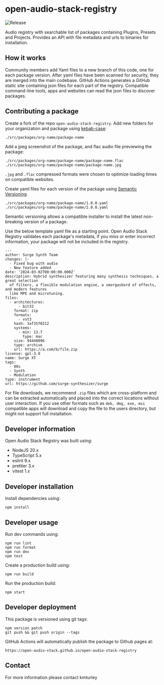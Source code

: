 # open-audio-stack-registry

![Release](https://github.com/open-audio-stack/open-audio-stack-registry/workflows/Release/badge.svg)

Audio registry with searchable list of packages containing Plugins, Presets and Projects. Provides an API with file metadata and urls to binaries for installation.

## How it works

Community members add Yaml files to a new branch of this code, one for each package version.
After yaml files have been scanned for security, they are merged into the main codebase.
GitHub Actions generates a GitHub static site containing json files for each part of the registry.
Compatible command-line tools, apps and websites can read the json files to discover packages.

## Contributing a package

Create a fork of the repo `open-audio-stack-registry`. Add new folders for your organization and package using [kebab-case](https://developer.mozilla.org/en-US/docs/Glossary/Kebab_case):

    ./src/packages/org-name/package-name

Add a jpeg screenshot of the package, and flac audio file previewing the package:

    ./src/packages/org-name/package-name/package-name.flac
    ./src/packages/org-name/package-name/package-name.jpg

`.jpg` and `.flac` compressed formats were chosen to optimize loading times on compatible websites.

Create yaml files for each version of the package using [Semantic Versioning](https://semver.org).

    ./src/packages/org-name/package-name/1.0.0.yaml
    ./src/packages/org-name/package-name/2.0.0.yaml

Semantic versioning allows a compatible installer to install the latest non-breaking version of a package.

Use the below template yaml file as a starting point. Open Audio Stack Registry validates each package's metadata,
if you miss or enter incorrect information, your package will not be included in the registry.

    ---
    author: Surge Synth Team
    changes: |-
      - Fixed bug with audio
      - New feature added
    date: '2024-03-02T00:00:00.000Z'
    description: Hybrid synthesizer featuring many synthesis techniques, a great selection
      of filters, a flexible modulation engine, a smorgasbord of effects, and modern features
      like MPE and microtuning.
    files:
      - architectures:
          - bit32
        format: zip
        formats:
          - vst3
        hash: 3af35f0212
        systems:
          - min: 13.7
            type: mac
        size: 94448096
        type: archive
        url: https://a.com/b/file.zip
    license: gpl-3.0
    name: Surge XT
    tags:
      - 80s
      - Synth
      - Modulation
    type: instrument
    url: https://github.com/surge-synthesizer/surge

For file downloads, we recommend `.zip` files which are cross-platform and can be extracted automatically and placed into the correct locations without user interaction.
If you use other formats such as `deb, dmg, exe, msi` compatible apps will download and copy the file to the users directory, but might not support full installation.

## Developer information

Open Audio Stack Registry was built using:

- NodeJS 20.x
- TypeScript 5.x
- eslint 9.x
- prettier 3.x
- vitest 1.x

## Developer installation

Install dependencies using:

    npm install

## Developer usage

Run dev commands using:

    npm run lint
    npm run format
    npm run dev
    npm test

Create a production build using:

    npm run build

Run the production build:

    npm start

## Developer deployment

This package is versioned using git tags:

    npm version patch
    git push && git push origin --tags

GitHub Actions will automatically publish the package to Github pages at:

    https://open-audio-stack.github.io/open-audio-stack-registry

## Contact

For more information please contact kmturley

